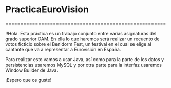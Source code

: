 # PracticaEuroVision
======================================================

!!Hola. Esta práctica es un trabajo conjunto entre varias asignaturas del grado superior DAM. En ella lo que haremos será realizar un recuento de votos 
ficticio sobre el Benidorm Fest, un festival en el cual se elige al cantante que va a representar a Eurovisión en España. 

Para realizar esto vamos a usar Java, así como para la parte de los datos y persistencias usaremos MySQL y por otra parte para la interfaz usaremos 
Window Builder de Java. 

¡Espero que os guste!
